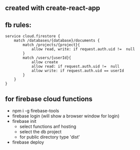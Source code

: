 ## created with create-react-app

## fb rules:

```
service cloud.firestore {
	match /databases/{database}/documents {
		match /projects/{project}{
			allow read, write: if request.auth.uid !=  null
		}
		match /users/{userId}{
			allow create
			allow read: if request.auth.uid !=  null
			allow write: if request.auth.uid == userId
		}
	}
}
```

## for firebase cloud functions

* npm i -g firebase-tools
* firebase login (will show a browser window for login)
* firebase init
	- select functions anf hosting
	- select the db project
	- for public directory type 'dist'
* firebase deploy
